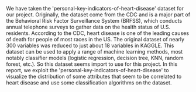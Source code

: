 We have taken the 'personal-key-indicators-of-heart-disease' dataset for our project. Originally, the dataset 
come from the CDC and is a major part of the Behavioral Risk Factor Surveillance System (BRFSS), which 
conducts annual telephone surveys to gather data on the health status of U.S. residents. According to the 
CDC, heart disease is one of the leading causes of death for people of most races in the US. The original 
dataset of nearly 300 variables was reduced to just about 18 variables in KAGGLE. This dataset can be 
used to apply a range of machine learning methods, most notably classifier models (logistic regression,
decision tree, KNN, random forest, etc.). So this dataset seems import to use for this project. In this report, 
we exploit the 'personal-key-indicators-of-heart-disease' to visualize the distribution of some attributes that 
seem to be correlated to heart disease and use some classification algorithms on the dataset.
